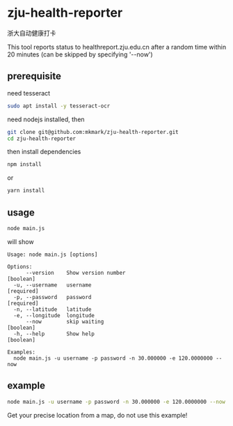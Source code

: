 # zju-health-reporter

浙大自动健康打卡

This tool reports status to healthreport.zju.edu.cn after a random time within 20 minutes (can be skipped by specifying '--now')

## prerequisite

need tesseract

```sh
sudo apt install -y tesseract-ocr
```

need nodejs installed, then

```sh
git clone git@github.com:mkmark/zju-health-reporter.git
cd zju-health-reporter
```

then install dependencies

```sh
npm install
```

or

```sh
yarn install
```

## usage

```sh
node main.js
```

will show

```plain
Usage: node main.js [options]

Options:
      --version    Show version number                                 [boolean]
  -u, --username   username                                           [required]
  -p, --password   password                                           [required]
  -n, --latitude   latitude
  -e, --longitude  longitude
      --now        skip waiting                                        [boolean]
  -h, --help       Show help                                           [boolean]

Examples:
  node main.js -u username -p password -n 30.000000 -e 120.0000000 --now
```

## example

```sh
node main.js -u username -p password -n 30.000000 -e 120.0000000 --now
```

Get your precise location from a map, do not use this example!
